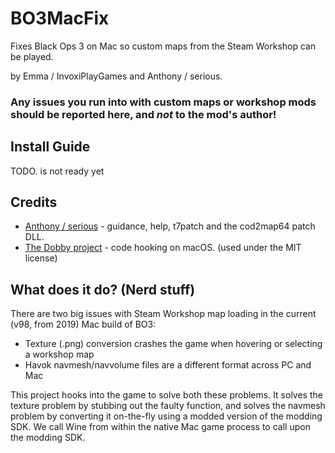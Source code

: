 # BO3MacFix

Fixes Black Ops 3 on Mac so custom maps from the Steam Workshop can be played.

by Emma / InvoxiPlayGames and Anthony / serious.

### Any issues you run into with custom maps or workshop mods should be reported here, and *not* to the mod's author!

## Install Guide

TODO. is not ready yet

## Credits

- [Anthony / serious](https://github.com/shiversoftdev) - guidance, help, t7patch and the cod2map64 patch DLL.
- [The Dobby project](https://github.com/jmpews/Dobby) - code hooking on macOS. (used under the MIT license)

## What does it do? (Nerd stuff)

There are two big issues with Steam Workshop map loading in the current (v98, from 2019) Mac build of BO3:

* Texture (.png) conversion crashes the game when hovering or selecting a workshop map
* Havok navmesh/navvolume files are a different format across PC and Mac

This project hooks into the game to solve both these problems. It solves the texture problem by stubbing out
the faulty function, and solves the navmesh problem by converting it on-the-fly using a modded version of the
modding SDK. We call Wine from within the native Mac game process to call upon the modding SDK.
